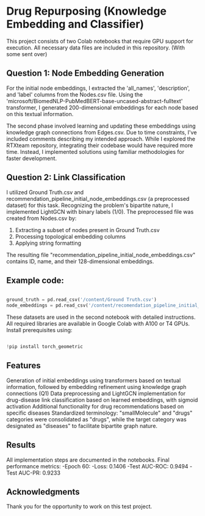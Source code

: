 # Drug Repurposing (Knowledge Embedding and Classifier)

This project consists of two Colab notebooks that require GPU support for execution. All necessary data files are included in this repository. (With some sent over)

## Question 1: Node Embedding Generation
For the initial node embeddings, I extracted the 'all_names', 'description', and 'label' columns from the Nodes.csv file. Using the 'microsoft/BiomedNLP-PubMedBERT-base-uncased-abstract-fulltext' transformer, I generated 200-dimensional embeddings for each node based on this textual information.

The second phase involved learning and updating these embeddings using knowledge graph connections from Edges.csv. Due to time constraints, I've included comments describing my intended approach. While I explored the RTXteam repository, integrating their codebase would have required more time. Instead, I implemented solutions using familiar methodologies for faster development.

## Question 2: Link Classification
I utilized Ground Truth.csv and recommendation_pipeline_initial_node_embeddings.csv (a preprocessed dataset) for this task. Recognizing the problem's bipartite nature, I implemented LightGCN with binary labels (1/0).
The preprocessed file was created from Nodes.csv by:

1. Extracting a subset of nodes present in Ground Truth.csv
2. Processing topological embedding columns
3. Applying string formatting

The resulting file "recommendation_pipeline_initial_node_embeddings.csv" contains ID, name, and their 128-dimensional embeddings.

## Example code:
```python

ground_truth = pd.read_csv('/content/Ground Truth.csv')
node_embeddings = pd.read_csv('/content/recomendation_pipeline_initial_node_embeddings.csv')

```
These datasets are used in the second notebook with detailed instructions.
All required libraries are available in Google Colab with A100 or T4 GPUs. Install prerequisites using:

```python

!pip install torch_geometric

```
## Features

Generation of initial embeddings using transformers based on textual information, followed by embedding refinement using knowledge graph connections (Q1)
Data preprocessing and LightGCN implementation for drug-disease link classification based on learned embeddings, with sigmoid activation
Additional functionality for drug recommendations based on specific diseases
Standardized terminology: "smallMolecule" and "drugs" categories were consolidated as "drugs", while the target category was designated as "diseases" to facilitate bipartite graph nature.

## Results
All implementation steps are documented in the notebooks. Final performance metrics:
-Epoch 60:
-Loss: 0.1406
-Test AUC-ROC: 0.9494
-Test AUC-PR: 0.9233



## Acknowledgments
Thank you for the opportunity to work on this test project.



